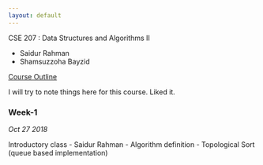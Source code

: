 ```yaml
---
layout: default
---
```


CSE 207 : Data Structures and Algorithms II
- Saidur Rahman
- Shamsuzzoha Bayzid

[Course Outline](./outline.jpg)

I will try to note things here for this course. Liked it.

### Week-1

_Oct 27 2018_

Introductory class - Saidur Rahman - Algorithm definition - Topological Sort (queue based implementation)
